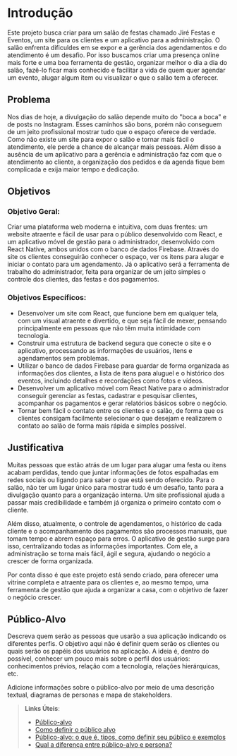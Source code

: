 # Introdução

Este projeto busca criar para um salão de festas chamado Jiré Festas e Eventos, um site para os clientes e um aplicativo para a administração. O salão enfrenta dificuldes em se expor e a gerência dos agendamentos e do atendimento é um desafio. Por isso buscamos criar uma presença online mais forte e uma boa ferramenta de gestão, organizar melhor o dia a dia do salão, fazê-lo ficar mais conhecido e facilitar a vida de quem quer agendar um evento, alugar algum item ou visualizar o que o salão tem a oferecer.


## Problema

Nos dias de hoje, a divulgação do salão depende muito do "boca a boca" e de posts no Instagram. Esses caminhos são bons, porém não conseguem de um jeito profissional mostrar tudo que o espaço oferece de verdade. Como não existe um site para expor o salão e tornar mais fácil o atendimento, ele perde a chance de alcançar mais pessoas. Além disso a ausência de um aplicativo para a gerência e administração faz com que o atendimento ao cliente, a organização dos pedidos e da agenda fique bem complicada e exija maior tempo e dedicação.

## Objetivos

### Objetivo Geral:
Criar uma plataforma web moderna e intuitiva, com duas frentes: um website atraente e fácil de usar para o público desenvolvido com React, e um aplicativo móvel de gestão para o administrador, desenvolvido com React Native, ambos unidos com o banco de dados Firebase. Através do site os clientes conseguirão conhecer o espaço, ver os itens para alugar e iniciar o contato para um agendamento. Já o aplicativo será a ferramenta de trabalho do administrador, feita para organizar de um jeito simples o controle dos clientes, das festas e dos pagamentos.

### Objetivos Específicos:
* Desenvolver um site com React, que funcione bem em qualquer tela, com um visual atraente e divertido, e que seja fácil de mexer, pensando principalmente em pessoas que não têm muita intimidade com tecnologia.
* Construir uma estrutura de backend segura que conecte o site e o aplicativo, processando as informações de usuários, itens e agendamentos sem problemas.
* Utilizar o banco de dados Firebase para guardar de forma organizada as informações dos clientes, a lista de itens para aluguel e o histórico dos eventos, incluindo detalhes e recordações como fotos e vídeos.
* Desenvolver um aplicativo móvel com React Native para o administrador conseguir gerenciar as festas, cadastrar e pesquisar clientes, acompanhar os pagamentos e gerar relatórios básicos sobre o negócio.
* Tornar bem fácil o contato entre os clientes e o salão, de forma que os clientes consigam facilmente selecionar o que desejam e realizarem o contato ao salão de forma mais rápida e simples possível. 

## Justificativa

Muitas pessoas que estão atrás de um lugar para alugar uma festa ou itens acabam perdidas, tendo que juntar informações de fotos espalhadas em redes sociais ou ligando para saber o que está sendo oferecido. Para o salão, não ter um lugar único para mostrar tudo é um desafio, tanto para a divulgação quanto para a organização interna. Um site profissional ajuda a passar mais credibilidade e também já organiza o primeiro contato com o cliente.

Além disso, atualmente, o controle de agendamentos, o histórico de cada cliente e o acompanhamento dos pagamentos são processos manuais, que tomam tempo e abrem espaço para erros. O aplicativo de gestão surge para isso, centralizando todas as informações importantes. Com ele, a administração se torna mais fácil, ágil e segura, ajudando o negócio a crescer de forma organizada.

Por conta disso é que este projeto está sendo criado, para oferecer uma vitrine completa e atraente para os clientes e, ao mesmo tempo, uma ferramenta de gestão que ajuda a organizar a casa, com o objetivo de fazer o negócio crescer.


## Público-Alvo

Descreva quem serão as pessoas que usarão a sua aplicação indicando os diferentes perfis. O objetivo aqui não é definir quem serão os clientes ou quais serão os papéis dos usuários na aplicação. A ideia é, dentro do possível, conhecer um pouco mais sobre o perfil dos usuários: conhecimentos prévios, relação com a tecnologia, relações
hierárquicas, etc.

Adicione informações sobre o público-alvo por meio de uma descrição textual, diagramas de personas e mapa de stakeholders.

> **Links Úteis**:
> - [Público-alvo](https://blog.hotmart.com/pt-br/publico-alvo/)
> - [Como definir o público alvo](https://exame.com/pme/5-dicas-essenciais-para-definir-o-publico-alvo-do-seu-negocio/)
> - [Público-alvo: o que é, tipos, como definir seu público e exemplos](https://klickpages.com.br/blog/publico-alvo-o-que-e/)
> - [Qual a diferença entre público-alvo e persona?](https://rockcontent.com/blog/diferenca-publico-alvo-e-persona/)
